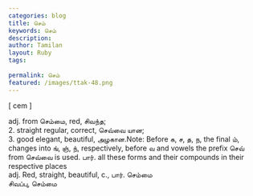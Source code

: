 ```yaml
---
categories: blog
title: செம்
keywords: செம்
description: 
author: Tamilan
layout: Ruby
tags: 
 
permalink: செம்
featured: /images/ttak-48.png
---
```

  
[ cem ]  
  
adj. from செம்மை, red, சிவந்த;  
2. straight regular, correct, செவ்வை யான;  
3. good elegant, beautiful, அழகான.Note: Before க, ச, த, ந, the final ம், changes into ங், ஞ், ந், respectively, before வ and vowels the prefix செவ் from செவ்வை is used. பார். all these forms and their compounds in their respective places  
adj. Red, straight, beautiful, c., பார். செம்மை  
சிவப்பு, செம்மை